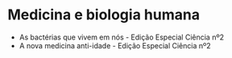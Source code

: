 # Medicina e biologia humana

* As bactérias que vivem em nós - Edição Especial Ciência nº2
* A nova medicina anti-idade - Edição Especial Ciência nº2
